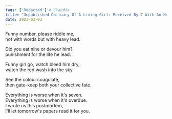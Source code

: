 ```yaml
---
tags: ['Redacted'] # Claudia
title: "Unpublished Obituary Of A Living Girl: Received By 7 With An Hour Delay"
date: 2023-03-03
---
```


Funny number, please riddle me,  
not with words but with heavy lead.

Did you eat nine or devour him?  
punishment for the life he lead.

Funny girl go, watch bleed him dry,  
watch the red wash into the sky.

See the colour coagulate,  
then gate-keep both your collective fate.

Everything is worse when it's seven.  
Everything is worse when it's overdue.  
I wrote us this postmortem,  
I'll let tomorrow's papers read it for you.
